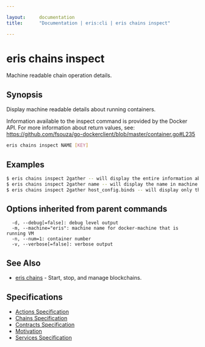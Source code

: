 ```yaml
---

layout:     documentation
title:      "Documentation | eris:cli | eris chains inspect"

---
```


# eris chains inspect

Machine readable chain operation details.

## Synopsis

Display machine readable details about running containers.

Information available to the inspect command is provided by the
Docker API. For more information about return values,
see: https://github.com/fsouza/go-dockerclient/blob/master/container.go#L235

```bash
eris chains inspect NAME [KEY]
```

## Examples

```bash
$ eris chains inspect 2gather -- will display the entire information about 2gather containers
$ eris chains inspect 2gather name -- will display the name in machine readable format
$ eris chains inspect 2gather host_config.binds -- will display only that value
```

## Options inherited from parent commands

```
  -d, --debug[=false]: debug level output
  -m, --machine="eris": machine name for docker-machine that is running VM
  -n, --num=1: container number
  -v, --verbose[=false]: verbose output
```

## See Also

* [eris chains](https://docs.erisindustries.com/documentation/eris-cli/0.11.0/eris_chains/)	 - Start, stop, and manage blockchains.

## Specifications

* [Actions Specification](https://docs.erisindustries.com/documentation/eris-cli/0.11.0/actions_specification/)
* [Chains Specification](https://docs.erisindustries.com/documentation/eris-cli/0.11.0/chains_specification/)
* [Contracts Specification](https://docs.erisindustries.com/documentation/eris-cli/0.11.0/contracts_specification/)
* [Motivation](https://docs.erisindustries.com/documentation/eris-cli/0.11.0/motivation/)
* [Services Specification](https://docs.erisindustries.com/documentation/eris-cli/0.11.0/services_specification/)

